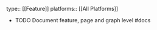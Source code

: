 type:: [[Feature]]
platforms:: [[All Platforms]]

- TODO Document feature, page and graph level #docs
